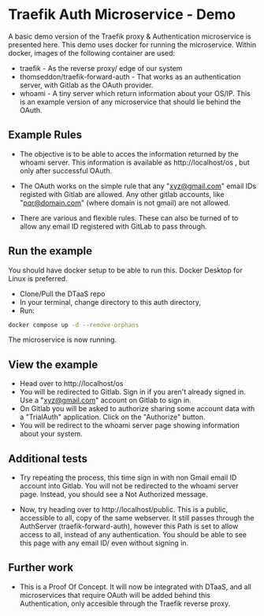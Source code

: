 # Traefik Auth Microservice - Demo

A basic demo version of the Traefik proxy & Authentication microservice is presented here. 
This demo uses docker for running the microservice. Within docker, images of the following container are used:

- traefik - As the reverse proxy/ edge of our system
- thomseddon/traefik-forward-auth - That works as an authentication server, with Gitlab as the OAuth provider. 
- whoami - A tiny server which return information about your OS/IP. This is an example version of any microservice that should lie behind the OAuth.

## Example Rules

- The objective is to be able to acces the information returned by the whoami server. This information is available as http://localhost/os , but only after successful OAuth. 

- The OAuth works on the simple rule that any "xyz@gmail.com" email IDs registed with Gitlab are allowed. Any other gitlab accounts, like "pqr@domain.com" (where domain is not gmail) are not allowed. 

- There are various and flexible rules. These can also be turned of to allow any email ID registered with GitLab to pass through. 

## Run the example

You should have docker setup to be able to run this. Docker Desktop for Linux is preferred.

- Clone/Pull the DTaaS repo
- In your terminal, change directory to this auth directory, 
- Run:

```bash
docker compose up -d --remove-orphans
```

The microservice is now running. 


## View the example

- Head over to http://localhost/os
- You will be redirected to Gitlab. Sign in if you aren't already signed in. Use a "xyz@gmail.com" account on Gitlab to sign in. 
- On Gitlab you will be asked to authorize sharing some account data with a "TrialAuth" application. Click on the "Authorize" button. 
- You will be redirect to the whoami server page showing information about your system.

## Additional tests

- Try repeating the process, this time sign in with non Gmail email ID account into Gitlab. You will not be redirected to the whoami server page. Instead, you should see a Not Authorized message.

- Now, try heading over to http://localhost/public. This is a public, accessible to all, copy of the same webserver. It still passes through the AuthServer (traefik-forward-auth), however this Path is set to allow access to all, instead of any authentication. You should be able to see this page with any email ID/ even without signing in.

## Further work 

- This is a Proof Of Concept. It will now be integrated with DTaaS, and all microservices that require OAuth will be added behind this Authentication, only accesible through the Traefik reverse proxy. 

